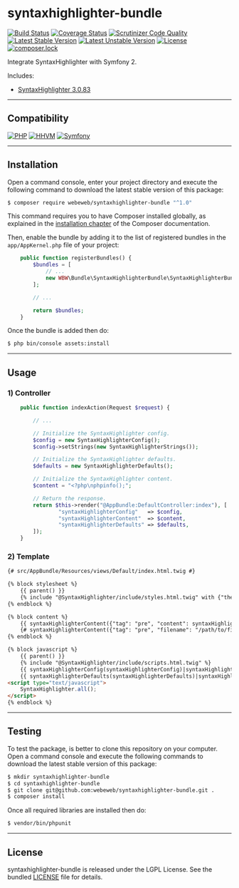syntaxhighlighter-bundle
========================

[![Build Status](https://travis-ci.org/webeweb/syntaxhighlighter-bundle.svg?branch=master)](https://travis-ci.org/webeweb/syntaxhighlighter-bundle) [![Coverage Status](https://coveralls.io/repos/github/webeweb/syntaxhighlighter-bundle/badge.svg?branch=master)](https://coveralls.io/github/webeweb/syntaxhighlighter-bundle?branch=master) [![Scrutinizer Code Quality](https://scrutinizer-ci.com/g/webeweb/syntaxhighlighter-bundle/badges/quality-score.png?b=master)](https://scrutinizer-ci.com/g/webeweb/syntaxhighlighter-bundle/?branch=master) [![Latest Stable Version](https://poser.pugx.org/webeweb/syntaxhighlighter-bundle/v/stable)](https://packagist.org/packages/webeweb/syntaxhighlighter-bundle) [![Latest Unstable Version](https://poser.pugx.org/webeweb/syntaxhighlighter-bundle/v/unstable)](https://packagist.org/packages/webeweb/syntaxhighlighter-bundle) [![License](https://poser.pugx.org/webeweb/syntaxhighlighter-bundle/license)](https://packagist.org/packages/webeweb/syntaxhighlighter-bundle) [![composer.lock](https://poser.pugx.org/webeweb/syntaxhighlighter-bundle/composerlock)](https://packagist.org/packages/webeweb/syntaxhighlighter-bundle)

Integrate SyntaxHighlighter with Symfony 2.

Includes:

- [SyntaxHighlighter 3.0.83](https://github.com/syntaxhighlighter/syntaxhighlighter/)

---

## Compatibility

[![PHP](https://img.shields.io/badge/PHP-%5E5.6%7C%5E7.0-blue.svg)](http://php.net) [![HHVM](https://img.shields.io/badge/HHVM-ready-orange.svg)](https://hhvm.com/) [![Symfony](https://img.shields.io/badge/Symfony-%5E2.6%7C%5E3.0-brightgreen.svg)](https://symfony.com)

---

## Installation

Open a command console, enter your project directory and execute the following
command to download the latest stable version of this package:

```bash
$ composer require webeweb/syntaxhighlighter-bundle "^1.0"
```

This command requires you to have Composer installed globally, as explained in
the [installation chapter](https://getcomposer.org/doc/00-intro.md) of the
Composer documentation.

Then, enable the bundle by adding it to the list of registered bundles
in the `app/AppKernel.php` file of your project:

```php
    public function registerBundles() {
        $bundles = [
            // ...
            new WBW\Bundle\SyntaxHighlighterBundle\SyntaxHighlighterBundle(),
        ];

        // ...

        return $bundles;
    }
```

Once the bundle is added then do:

```bash
$ php bin/console assets:install
```

---

## Usage

### 1) Controller

```php
    public function indexAction(Request $request) {

        // ...

        // Initialize the SyntaxHighlighter config.
        $config = new SyntaxHighlighterConfig();
        $config->setStrings(new SyntaxHighlighterStrings());

        // Initialize the SyntaxHighlighter defaults.
        $defaults = new SyntaxHighlighterDefaults();

        // Initialize the SyntaxHighlighter content.
        $content = "<?php\nphpinfo();";

        // Return the response.
        return $this->render("@AppBundle:DefaultController:index"), [
                "syntaxHighlighterConfig"   => $config,
                "syntaxHighlighterContent"  => $content,
                "syntaxHighlighterDefaults" => $defaults,
        ]);
    }
```

### 2) Template

```html
{# src/AppBundle/Resources/views/Default/index.html.twig #}

{% block stylesheet %}
    {{ parent() }}
    {% include "@SyntaxHighlighter/include/styles.html.twig" with {"theme": "eclipse"} %}
{% endblock %}

{% block content %}
    {{ syntaxHighlighterContent({"tag": "pre", "content": syntaxHighlighterContent, "language": "php"}) }}
    {# syntaxHighlighterContent({"tag": "pre", "filename": "/path/to/file.html", "language": "html"}) #}
{% endblock %}

{% block javascript %}
    {{ parent() }}
    {% include "@SyntaxHighlighter/include/scripts.html.twig" %}
    {{ syntaxHighlighterConfig(syntaxHighlighterConfig)|syntaxHighlighterScript() }}
    {{ syntaxHighlighterDefaults(syntaxHighlighterDefaults)|syntaxHighlighterScript() }}
<script type="text/javascript">
    SyntaxHighlighter.all();
</script>
{% endblock %}
```

---

## Testing

To test the package, is better to clone this repository on your computer.
Open a command console and execute the following commands to download the latest
stable version of this package:

```bash
$ mkdir syntaxhighlighter-bundle
$ cd syntaxhighlighter-bundle
$ git clone git@github.com:webeweb/syntaxhighlighter-bundle.git .
$ composer install
```

Once all required libraries are installed then do:

```bash
$ vendor/bin/phpunit
```

---

## License

syntaxhighlighter-bundle is released under the LGPL License. See the bundled
[LICENSE](LICENSE) file for details.
